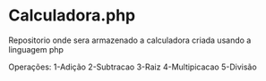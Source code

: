 # Calculadora.php
Repositorio onde sera armazenado a calculadora criada usando a linguagem php

Operações: 
1-Adição
2-Subtracao
3-Raiz
4-Multipicacao
5-Divisão

